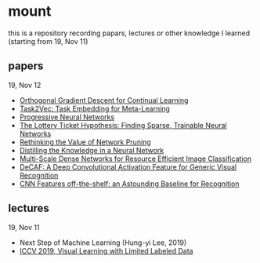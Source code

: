 # mount

this is a repository recording papars, lectures or other knowledge I learned (starting from 19, Nov 11)

## papers
19, Nov 12
* [Orthogonal Gradient Descent for Continual Learning](https://arxiv.org/abs/1910.07104)
* [Task2Vec: Task Embedding for Meta-Learning](https://arxiv.org/abs/1902.03545)
* [Progressive Neural Networks](https://arxiv.org/abs/1606.04671)
* [The Lottery Ticket Hypothesis: Finding Sparse, Trainable Neural Networks](https://arxiv.org/abs/1803.03635)
* [Rethinking the Value of Network Pruning](https://arxiv.org/abs/1810.05270)
* [Distilling the Knowledge in a Neural Network](https://arxiv.org/abs/1503.02531)
* [Multi-Scale Dense Networks for Resource Efficient Image Classification](https://arxiv.org/abs/1703.09844)
* [DeCAF: A Deep Convolutional Activation Feature for Generic Visual Recognition](https://arxiv.org/abs/1310.1531)
* [CNN Features off-the-shelf: an Astounding Baseline for Recognition](https://arxiv.org/abs/1403.6382)


## lectures

19, Nov 11
* Next Step of Machine Learning (Hung-yi Lee, 2019)
* [ICCV 2019, Visual Learning with Limited Labeled Data](https://sites.google.com/view/learning-with-limited-data)

